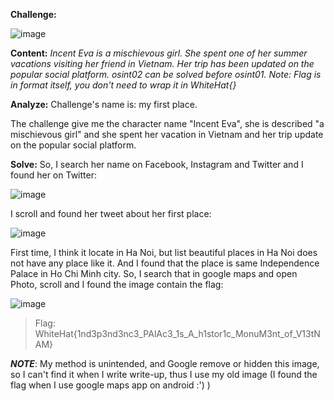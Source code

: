 **Challenge:**

![image](https://user-images.githubusercontent.com/94149390/175756450-7b70bf42-d11b-4dd5-8995-f33b3c86645f.png)

**Content:**
*Incent Eva is a mischievous girl. She spent one of her summer vacations visiting her friend in Vietnam. Her trip has been updated on the popular social platform.
osint02 can be solved before osint01.
Note: Flag is in format itself, you don't need to wrap it in WhiteHat{}*

**Analyze:**
Challenge's name is: my first place.

The challenge give me the character name "Incent Eva", she is described "a mischievous girl" and she spent her vacation in Vietnam and her trip update on the popular social platform.

**Solve:**
So, I search her name on Facebook, Instagram and Twitter and I found her on Twitter:

![image](https://user-images.githubusercontent.com/94149390/175756980-3cb02918-05fd-4226-90df-d4ccbbac9316.png)

I scroll and found her tweet about her first place:

![image](https://user-images.githubusercontent.com/94149390/175757048-c96400e8-0f00-4b33-a2b4-8e2b23e187f8.png)

First time, I think it locate in Ha Noi, but list beautiful places in Ha Noi does not have any place like it.
And I found that the place is same Independence Palace in Ho Chi Minh city.
So, I search that in google maps and open Photo, scroll and I found the image contain the flag:

![image](https://user-images.githubusercontent.com/94149390/175757241-9612b477-c74b-4cc6-b5a6-c125d92e9112.png)

>Flag:
>WhiteHat{1nd3p3nd3nc3_PAlAc3_1s_A_h1stor1c_MonuM3nt_of_V13tNAM}

***NOTE***: My method is unintended, and Google remove or hidden this image, so I can't find it when I write write-up, thus I use my old image (I found the flag when I use google maps app on android :') )
